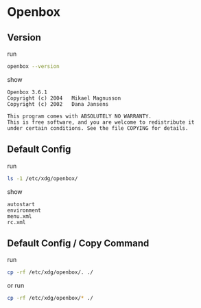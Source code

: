 
# Openbox

## Version

run

``` sh
openbox --version
```

show

```
Openbox 3.6.1
Copyright (c) 2004   Mikael Magnusson
Copyright (c) 2002   Dana Jansens

This program comes with ABSOLUTELY NO WARRANTY.
This is free software, and you are welcome to redistribute it
under certain conditions. See the file COPYING for details.
```


## Default Config

run

``` sh
ls -1 /etc/xdg/openbox/
```

show

```
autostart
environment
menu.xml
rc.xml
```

## Default Config / Copy Command

run

``` sh
cp -rf /etc/xdg/openbox/. ./
```

or run

``` sh
cp -rf /etc/xdg/openbox/* ./
```
